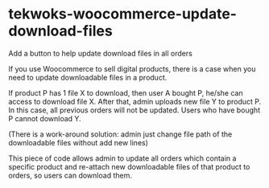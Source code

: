 # tekwoks-woocommerce-update-download-files
Add a button to help update download files in all orders

If you use Woocommerce to sell digital products, there is a case when you need to update downloadable files in a product.

If product P has 1 file X to download, then user A bought P, he/she can access to download file X.
After that, admin uploads new file Y to product P. In this case, all previous orders will not be updated. Users who have bought P cannot download Y.

(There is a work-around solution: admin just change file path of the downloadable files without add new lines)

This piece of code allows admin to update all orders which contain a specific product and re-attach new downloadable files of that product to orders, so users can download them.
